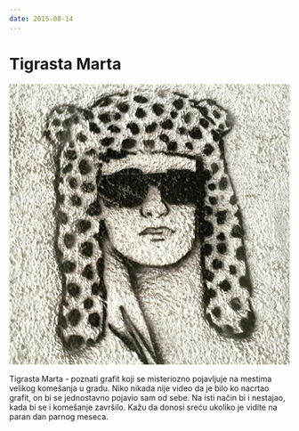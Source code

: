 ```yaml
---
date: 2015-08-14
---
```


# Tigrasta Marta

![](tigrasta-marta.jpg)

Tigrasta Marta - poznati grafit koji se misteriozno pojavljuje na mestima velikog komešanja u gradu. Niko nikada nije video da je bilo ko nacrtao grafit, on bi se jednostavno pojavio sam od sebe. Na isti način bi i nestajao, kada bi se i komešanje završilo. Kažu da donosi sreću ukoliko je vidite na paran dan parnog meseca.
